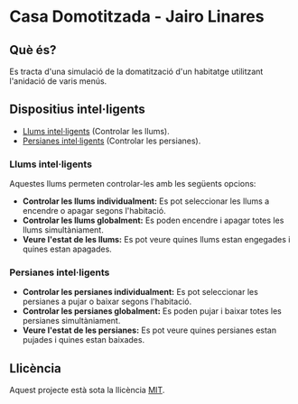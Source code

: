 # Casa Domotitzada - Jairo Linares

## Què és?

Es tracta d'una simulació de la domatització d'un habitatge utilitzant l'anidació de varis menús.

## Dispositius intel·ligents

* [Llums intel·ligents](#llums-intelligents) (Controlar les llums).
* [Persianes intel·ligents](#persianes-intelligents) (Controlar les persianes).

### Llums intel·ligents

Aquestes llums permeten controlar-les amb les següents opcions:

* **Controlar les llums individualment:** Es pot seleccionar les llums a encendre o apagar segons l'habitació.
* **Controlar les llums globalment:** Es poden encendre i apagar totes les llums simultàniament.
* **Veure l'estat de les llums:** Es pot veure quines llums estan engegades i quines estan apagades.

### Persianes intel·ligents

* **Controlar les persianes individualment:** Es pot seleccionar les persianes a pujar o baixar segons l'habitació.
* **Controlar les persianes globalment:** Es poden pujar i baixar totes les persianes simultàniament.
* **Veure l'estat de les persianes:** Es pot veure quines persianes estan pujades i quines estan baixades.

## Llicència

Aquest projecte està sota la llicència [MIT](LICENSE).
